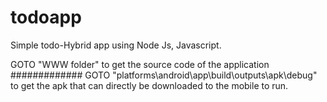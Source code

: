 # todoapp
Simple todo-Hybrid app using Node Js, Javascript.

GOTO "WWW folder" to get the source code of the application
#############
GOTO "platforms\android\app\build\outputs\apk\debug" to get the apk that can directly be downloaded to the mobile to run.
